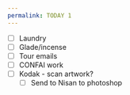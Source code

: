 ```yaml
---
permalink: TODAY 1
---
```

- [ ] Laundry
- [ ] Glade/incense 
- [ ] Tour emails
- [ ] CONFAI work
- [ ] Kodak - scan artwork?
	- [ ] Send to Nisan to photoshop